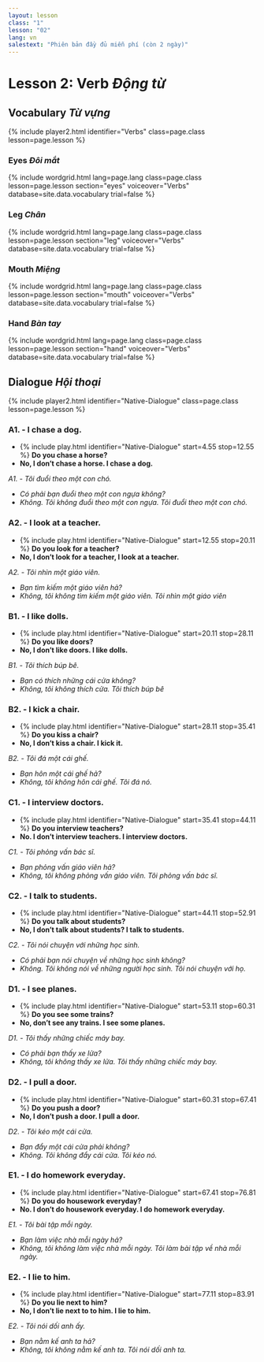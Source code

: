 ```yaml
---
layout: lesson
class: "1"
lesson: "02"
lang: vn
salestext: "Phiên bản đầy đủ miễn phí (còn 2 ngày)"
---
```



# Lesson 2: Verb *Động từ*

## Vocabulary *Từ vựng*

{% include player2.html identifier="Verbs" class=page.class lesson=page.lesson %}

### Eyes *Đôi mắt*
{% include wordgrid.html lang=page.lang
		class=page.class 
		lesson=page.lesson 
		section="eyes"
		voiceover="Verbs"
		database=site.data.vocabulary 
		trial=false %}

### Leg *Chân*
{% include wordgrid.html lang=page.lang
		class=page.class 
		lesson=page.lesson 
		section="leg"
		voiceover="Verbs"
		database=site.data.vocabulary 
		trial=false %}


### Mouth *Miệng*
{% include wordgrid.html lang=page.lang
		class=page.class 
		lesson=page.lesson 
		section="mouth"
		voiceover="Verbs"
		database=site.data.vocabulary 
		trial=false %}




### Hand *Bàn tay*
{% include wordgrid.html lang=page.lang
		class=page.class 
		lesson=page.lesson 
		section="hand"
		voiceover="Verbs"
		database=site.data.vocabulary 
		trial=false %}



## Dialogue *Hội thoại*

{% include player2.html identifier="Native-Dialogue" class=page.class lesson=page.lesson %}

### A1. - I chase a dog.

- {% include play.html identifier="Native-Dialogue" start=4.55 stop=12.55 %}  **Do you chase a horse?**
- **No, I don’t chase a horse. I chase a dog.**

*A1. - Tôi đuổi theo một con chó.*

- *Có phải bạn đuổi theo một con ngựa không?*
- *Không. Tôi không đuổi theo một con ngựa. Tôi đuổi theo một con chó.*

### A2. - I look at a teacher.

- {% include play.html identifier="Native-Dialogue" start=12.55 stop=20.11 %} **Do you look for a teacher?**
- **No, I don’t look for a teacher, I look at a teacher.**

*A2. - Tôi nhìn một giáo viên.*

- *Bạn tìm kiếm một giáo viên hả?*
- *Không, tôi không tìm kiếm một giáo viên. Tôi nhìn một giáo viên*

 
### B1. - I like dolls.

- {% include play.html identifier="Native-Dialogue" start=20.11 stop=28.11 %} **Do you like doors?**
- **No, I don’t like doors. I like dolls.**

*B1. - Tôi thích búp bê.*

- *Bạn có thích những cái cửa không?*
- *Không, tôi không thích cửa. Tôi thích búp bê*

### B2. -  I kick a chair.

- {% include play.html identifier="Native-Dialogue" start=28.11 stop=35.41 %} **Do you kiss a chair?**
- **No, I don’t kiss a chair. I kick it.**

*B2. - Tôi đá một cái ghế.*

- *Bạn hôn một cái ghế hả?*
- *Không, tôi không hôn cái ghế. Tôi đá nó.*

### C1. -  I interview doctors.

- {% include play.html identifier="Native-Dialogue" start=35.41 stop=44.11 %}  **Do you interview teachers?**
- **No. I don’t interview teachers. I interview doctors.**

*C1. - Tôi phỏng vấn bác sĩ.*

- *Bạn phỏng vấn giáo viên hả?*
- *Không, tôi không phỏng vấn giáo viên. Tôi phỏng vấn bác sĩ.*

### C2. - I talk to students.

- {% include play.html identifier="Native-Dialogue" start=44.11 stop=52.91 %} **Do you talk about students?**
- **No, I don’t talk about students? I talk to students.**

*C2. - Tôi nói chuyện với những học sinh.*

- *Có phải bạn nói chuyện về những học sinh không?*
- *Không. Tôi không nói về những người học sinh. Tôi nói chuyện với họ.*

### D1. - I see planes.

- {% include play.html identifier="Native-Dialogue" start=53.11 stop=60.31 %} **Do you see some trains?**
- **No,  don’t see any trains. I see some planes.**

*D1. - Tôi thấy những chiếc máy bay.*

- *Có phải bạn thấy xe lửa?*
- *Không, tôi không thấy xe lửa. Tôi thấy những chiếc máy bay.*

### D2. - I pull a door.

- {% include play.html identifier="Native-Dialogue" start=60.31 stop=67.41 %} **Do you push a door?**
- **No, I don’t push a door. I pull a door.**

*D2. - Tôi kéo một cái cửa.*

- *Bạn đẩy một cái cửa phải không?*
- *Không. Tôi không đẩy cái cửa. Tôi kéo nó.*

### E1. - I do homework everyday.

- {% include play.html identifier="Native-Dialogue" start=67.41 stop=76.81 %} **Do you do housework everyday?**
- **No. I don’t do housework everyday. I do homework everyday.**

*E1. - Tôi bài tập mỗi ngày.*

- *Bạn làm việc nhà mỗi ngày hả?*
- *Không, tôi không làm việc nhà mỗi ngày. Tôi làm bài tập về nhà mỗi ngày.*

### E2. - I lie to him.

- {% include play.html identifier="Native-Dialogue" start=77.11 stop=83.91 %} **Do you lie next to him?**
- **No, I don’t lie next to to him. I lie to him.**

*E2. - Tôi nói dối anh ấy.*

- *Bạn nằm kế anh ta hả?*
- *Không, tôi không nằm kế anh ta. Tôi nói dối anh ta.*

 
 
 